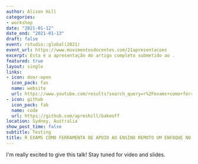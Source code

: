 ```yaml
---
author: Alison Hill
categories:
- workshop
date: "2021-01-12"
date_end: "2021-01-13"
draft: false
event: rstudio::global(2021)
event_url: https://www.movimentosdocentes.com/21apresentacoes
excerpt: Esta é a apresentação do artigo completo submetido ao .
featured: true
layout: single
links:
- icon: door-open
  icon_pack: fas
  name: website
  url: https://www.youtube.com/results?search_query=r%2Fexams+como+ferramenta+de+apoio+ao+ensino+remoto%3A+um+enfoque+no+ensino+e+aprendizagem+de+c%C3%B4nicas/
- icon: github
  icon_pack: fab
  name: code
  url: https://github.com/apreshill/bakeoff
location: Sydney, Australia
show_post_time: false
subtitle: Testing
title: R EXAMS COMO FERRAMENTA DE APOIO AO ENSINO REMOTO UM ENFOQUE NO ENSINO E PRENDIZAGEM DE CÔNICAS
---
```


I'm really excited to give this talk! Stay tuned for video and slides.
